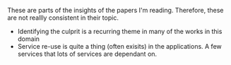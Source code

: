 These are parts of the insights of the papers I'm reading. Therefore, these are not reallly consistent in their topic. 


- Identifying the culprit is a recurring theme in many of the works in this domain
- Service re-use is quite a thing (often exisits) in the applications. A few services that lots of services are dependant on. 